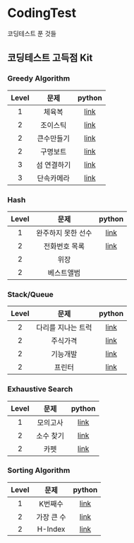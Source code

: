 
# CodingTest
코딩테스트 푼 것들

## 코딩테스트 고득점 Kit

### Greedy Algorithm
| Level | 문제 | python | 
| :---: | :---: | :---: |
| 1 | 체육복 | [ link ](Programmers/코딩테스트%20고득점%20Kit/Greedy%20Algorithm/Greedy_1.py) |
| 2 | 조이스틱 | [link](Programmers/코딩테스트%20고득점%20Kit/Greedy%20Algorithm/Greedy_2.py) |
| 2 | 큰수만들기 | [link](Programmers/코딩테스트%20고득점%20Kit/Greedy%20Algorithm/Greedy_3.py)|
| 2 | 구명보트 | [link](Programmers/코딩테스트%20고득점%20Kit/Greedy%20Algorithm/Greedy_4.py) |
| 3 | 섬 연결하기 | [link](Programmers/코딩테스트%20고득점%20Kit/Greedy%20Algorithm/Greedy_5.py) |
| 3 | 단속카메라 | [link](Programmers/코딩테스트%20고득점%20Kit/Greedy%20Algorithm/Greedy_6.py) |

### Hash
| Level | 문제 | python | 
| :---: | :---: | :---: |
| 1 | 완주하지 못한 선수 | [link](Programmers/코딩테스트%20고득점%20Kit/Hash/Hash1_solution.py) |
| 2 | 전화번호 목록 | [link](Programmers/코딩테스트%20고득점%20Kit/Hash/Hash2.py) |
| 2 | 위장 | |
| 2 | 베스트앨범 | |

### Stack/Queue
| Level | 문제 | python | 
| :---: | :---: | :---: |
| 2 | 다리를 지나는 트럭 | [link](Programmers/코딩테스트%20고득점%20Kit/StackQueue/SQ1.py) |
| 2 | 주식가격 | [link](/StackQueue/SQ1.py) |
| 2 | 기능개발 | [link](Programmers/코딩테스트%20고득점%20Kit/StackQueue/SQ3.py) |
| 2 | 프린터 | [link](Programmers/코딩테스트%20고득점%20Kit/StackQueue/SQ4.py)|

### Exhaustive Search
| Level | 문제 | python | 
| :---: | :---: | :---: |
| 1 | 모의고사 | [link](Programmers/코딩테스트%20고득점%20Kit/Exhaustive%20Search/Exhaustive%20Search_1) |
| 2 | 소수 찾기 | [link](Programmers/코딩테스트%20고득점%20Kit/Exhaustive%20Search/Exhaustive%20Search_2) |
| 2 | 카펫 | [link](Programmers/코딩테스트%20고득점%20Kit/Exhaustive%20Search/Exhaustive%20Search_3) |

### Sorting Algorithm
| Level | 문제 | python | 
| :---: | :---: | :---: |
| 1 | K번째수 | [link](Programmers/코딩테스트%20고득점%20Kit/Sorting%20Algorithm/sorting%20Algorithm_1) |
| 2 | 가장 큰 수 | [link](Programmers/코딩테스트%20고득점%20Kit/Sorting%20Algorithm/sorting%20Algorithm_2) |
| 2 | H-Index | [link](Programmers/코딩테스트%20고득점%20Kit/Sorting%20Algorithm/sorting%20Algorithm_3) |
